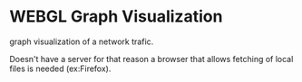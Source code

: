 # WEBGL Graph Visualization
graph visualization of a network trafic.

Doesn't have a server for that reason a browser that allows fetching of local files is needed (ex:Firefox).
